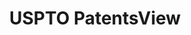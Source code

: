 ---
bigquery: https://console.cloud.google.com/bigquery?p=patents-public-data&d=patentsview&page=dataset
citation: Attribution should be given to PatentsView for use, distribution, or derivative
  works.
code: https://github.com/CSSIP-AIR/PatentsView-Code-Snippets/
contributors: USPTO
cost: None
description: 'PatentsView includes US patent data including raw data (summaries, applications,
  pregrant applications), disambugations of inventors and assignees, and inventor
  gender estimates.  Also foreign priority data, # of figures and sheets, and government
  interest statements.'
documentation: https://patentsview.org/query/builder-faqs
last_edit: 04/10/2022, 14:41:42
location: https://patentsview.org/
maintained_by: USPTO
record_creation_timestamp: 12/2/2020 17:20:46
schema_fields:
- rawinventor_id
- deceased
- citation_id
- ipc_class
- type
- num_claims
- disamb_inventor_id_20171226
- uuid
- patent_id
- group_id
- male
- symbol_position
- text
- latlong
- longitude
- county_fips
- _102_date
- applicant_type
- fname
- organization_id
- disamb_assignee_id_20200331
- disamb_inventor_id_20171003
- f371_date
- disamb_inventor_id_20181127
- date
- disamb_assignee_id_20190820
- term_grant
- disclaimer_date
- disamb_inventor_id_20191008
- country_transformed
- filename
- disamb_inventor_id_20180528
- gi_statement
- classification_status
- subclass
- disamb_assignee_id_20190312
- classification_data_source
- disamb_inventor_id_20200929
- disamb_inventor_id_20190820
- subcategory_id
- num_figures
- _371_date
- lname
- num
- rawlocation_id
- state
- subsection_id
- level_three
- subgroup
- subgroup_id
- variety
- exemplary
- disamb_assignee_id_20191008
- series_code
- latitude
- action_date
- field_title
- disamb_assignee_id_20181127
- f102_date
- disamb_assignee_id_20200929
- name
- ipc_version_indicator
- disamb_assignee_id_20200630
- disamb_inventor_id_20201229
- dependent
- num_sheets
- designation
- rule_47
- male_flag
- disamb_inventor_id_20190312
- location_id
- classification_level
- section_id
- assignee_id
- section
- mainclass_id
- subclass_id
- rawassignee_id
- term_extension
- name_last
- disamb_inventor_id_20170307
- inventor_id
- role
- country
- disamb_assignee_id_20191231
- county
- abstract
- doc_type
- category
- organization
- disamb_inventor_id_20191231
- latin_name
- length
- number
- state_fips
- term_disclaimer
- contract_award_number
- name_first
- rel_id
- disamb_inventor_id_20200630
- status
- level_one
- main_group
- disamb_inventor_id_20200331
- application_id
- kind
- category_id
- withdrawn
- group
- sequence
- publication_number
- relkind
- lapse_of_patent
- sector_title
- title
- disamb_inventor_id_20170808
- field_id
- classification_value
- city
- reldocno
- lawyer_id
- doctype
- attribution_status
- id
- level_two
shortname: patentsview
tags:
- disambiguation
- United States
- gender
terms_of_use: Creative Commons Attribution 4.0 International License.
timeframe: 1963-1999
title: USPTO PatentsView
uuid: cf1780b1-e265-4e49-8d1d-83b9cfe0fd9a
---